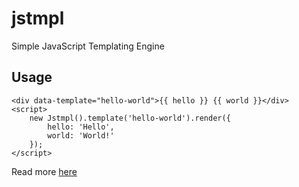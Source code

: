 # jstmpl
Simple JavaScript Templating Engine

## Usage
```
<div data-template="hello-world">{{ hello }} {{ world }}</div>
<script>
    new Jstmpl().template('hello-world').render({
        hello: 'Hello',
        world: 'World!'
    });
</script>
```

Read more [here](http://pinodex.github.io/jstmpl/)
